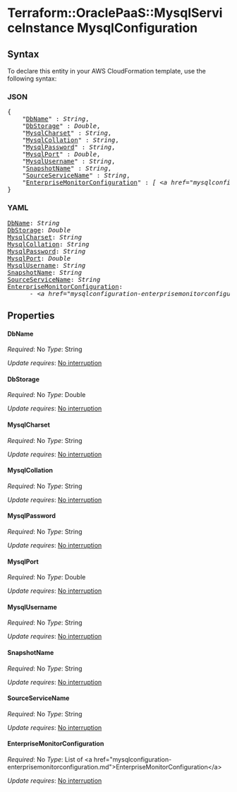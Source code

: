 # Terraform::OraclePaaS::MysqlServiceInstance MysqlConfiguration

## Syntax

To declare this entity in your AWS CloudFormation template, use the following syntax:

### JSON

<pre>
{
    "<a href="#dbname" title="DbName">DbName</a>" : <i>String</i>,
    "<a href="#dbstorage" title="DbStorage">DbStorage</a>" : <i>Double</i>,
    "<a href="#mysqlcharset" title="MysqlCharset">MysqlCharset</a>" : <i>String</i>,
    "<a href="#mysqlcollation" title="MysqlCollation">MysqlCollation</a>" : <i>String</i>,
    "<a href="#mysqlpassword" title="MysqlPassword">MysqlPassword</a>" : <i>String</i>,
    "<a href="#mysqlport" title="MysqlPort">MysqlPort</a>" : <i>Double</i>,
    "<a href="#mysqlusername" title="MysqlUsername">MysqlUsername</a>" : <i>String</i>,
    "<a href="#snapshotname" title="SnapshotName">SnapshotName</a>" : <i>String</i>,
    "<a href="#sourceservicename" title="SourceServiceName">SourceServiceName</a>" : <i>String</i>,
    "<a href="#enterprisemonitorconfiguration" title="EnterpriseMonitorConfiguration">EnterpriseMonitorConfiguration</a>" : <i>[ &lt;a href=&#34;mysqlconfiguration-enterprisemonitorconfiguration.md&#34;&gt;EnterpriseMonitorConfiguration&lt;/a&gt;, ... ]</i>
}
</pre>

### YAML

<pre>
<a href="#dbname" title="DbName">DbName</a>: <i>String</i>
<a href="#dbstorage" title="DbStorage">DbStorage</a>: <i>Double</i>
<a href="#mysqlcharset" title="MysqlCharset">MysqlCharset</a>: <i>String</i>
<a href="#mysqlcollation" title="MysqlCollation">MysqlCollation</a>: <i>String</i>
<a href="#mysqlpassword" title="MysqlPassword">MysqlPassword</a>: <i>String</i>
<a href="#mysqlport" title="MysqlPort">MysqlPort</a>: <i>Double</i>
<a href="#mysqlusername" title="MysqlUsername">MysqlUsername</a>: <i>String</i>
<a href="#snapshotname" title="SnapshotName">SnapshotName</a>: <i>String</i>
<a href="#sourceservicename" title="SourceServiceName">SourceServiceName</a>: <i>String</i>
<a href="#enterprisemonitorconfiguration" title="EnterpriseMonitorConfiguration">EnterpriseMonitorConfiguration</a>: <i>
      - &lt;a href=&#34;mysqlconfiguration-enterprisemonitorconfiguration.md&#34;&gt;EnterpriseMonitorConfiguration&lt;/a&gt;</i>
</pre>

## Properties

#### DbName

_Required_: No
_Type_: String

_Update requires_: [No interruption](https://docs.aws.amazon.com/AWSCloudFormation/latest/UserGuide/using-cfn-updating-stacks-update-behaviors.html#update-no-interrupt)

#### DbStorage

_Required_: No
_Type_: Double

_Update requires_: [No interruption](https://docs.aws.amazon.com/AWSCloudFormation/latest/UserGuide/using-cfn-updating-stacks-update-behaviors.html#update-no-interrupt)

#### MysqlCharset

_Required_: No
_Type_: String

_Update requires_: [No interruption](https://docs.aws.amazon.com/AWSCloudFormation/latest/UserGuide/using-cfn-updating-stacks-update-behaviors.html#update-no-interrupt)

#### MysqlCollation

_Required_: No
_Type_: String

_Update requires_: [No interruption](https://docs.aws.amazon.com/AWSCloudFormation/latest/UserGuide/using-cfn-updating-stacks-update-behaviors.html#update-no-interrupt)

#### MysqlPassword

_Required_: No
_Type_: String

_Update requires_: [No interruption](https://docs.aws.amazon.com/AWSCloudFormation/latest/UserGuide/using-cfn-updating-stacks-update-behaviors.html#update-no-interrupt)

#### MysqlPort

_Required_: No
_Type_: Double

_Update requires_: [No interruption](https://docs.aws.amazon.com/AWSCloudFormation/latest/UserGuide/using-cfn-updating-stacks-update-behaviors.html#update-no-interrupt)

#### MysqlUsername

_Required_: No
_Type_: String

_Update requires_: [No interruption](https://docs.aws.amazon.com/AWSCloudFormation/latest/UserGuide/using-cfn-updating-stacks-update-behaviors.html#update-no-interrupt)

#### SnapshotName

_Required_: No
_Type_: String

_Update requires_: [No interruption](https://docs.aws.amazon.com/AWSCloudFormation/latest/UserGuide/using-cfn-updating-stacks-update-behaviors.html#update-no-interrupt)

#### SourceServiceName

_Required_: No
_Type_: String

_Update requires_: [No interruption](https://docs.aws.amazon.com/AWSCloudFormation/latest/UserGuide/using-cfn-updating-stacks-update-behaviors.html#update-no-interrupt)

#### EnterpriseMonitorConfiguration

_Required_: No
_Type_: List of &lt;a href=&#34;mysqlconfiguration-enterprisemonitorconfiguration.md&#34;&gt;EnterpriseMonitorConfiguration&lt;/a&gt;

_Update requires_: [No interruption](https://docs.aws.amazon.com/AWSCloudFormation/latest/UserGuide/using-cfn-updating-stacks-update-behaviors.html#update-no-interrupt)

